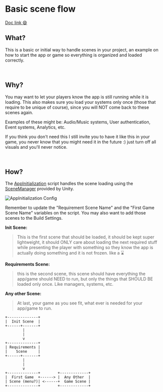 
# Basic scene flow

[Doc link 😄](https://github.com/Anvil3D/Anvil3D-Toolset/blob/master/Documentation/Examples%20-%2001%20-%20Basic%20Scene%20Flow.md)

## What?

This is a basic or initial way to handle scenes in your project, an example on how to start the app or game so everything is organized and loaded correctly.

&nbsp;

## Why?

You may want to let your players know the app is still running while it is loading.
This also makes sure you load your systems only once (those that require to be unique of course), since you will NOT come back to these scenes again.

Examples of these might be: Audio/Music systems, User authentication, Event systems, Analytics, etc.

If you think you don't need this I still invite you to have it like this in your game, you never know that you might need it in the future :) just turn off all visuals and you'll never notice.

&nbsp;

## How?

The [AppInitialization](https://github.com/Anvil3D/Anvil3D-Toolset/blob/master/Scripts/Core/SceneManagement/AppInitialization.cs) script handles the scene loading using the [SceneManager](https://docs.unity3d.com/ScriptReference/SceneManagement.SceneManager.LoadSceneAsync.html) provided by Unity.

![AppInitialization Config](https://user-images.githubusercontent.com/1507317/106372469-add5c900-634e-11eb-9b56-94447988d400.png "AppInitialization Config")

Remember to update the "Requirement Scene Name" and the "First Game Scene Name" variables on the script. 
You may also want to add those scenes to the Build Settings.

**Init Scene:**
> This is the first scene that should be loaded, it should be kept super lightweight, it should ONLY care about loading the next required stuff while presenting the player with something so they know the app is actually doing something and it is not frozen. like a ⌛

**Requirements Scene:**
> this is the second scene, this scene should have everything the app/game should NEED to run, but only the things that SHOULD BE loaded only once. Like managers, systems, etc.

**Any other Scene:**
> At last, your game as you see fit, what ever is needed for your app/game to run. 

```
+--------------+
|  Init Scene  | 
+------+-------+    
        |
        |   
        v
+--------------+
| Requirements | 
|    Scene     |     
+------+-------+
        |
        |  
        v
+--------------+        +-------------+
|  First Game  +------> |  Any Other  |
| Scene (menu?)| <------+  Game Scene |
+--------------+        +-------------+
```
